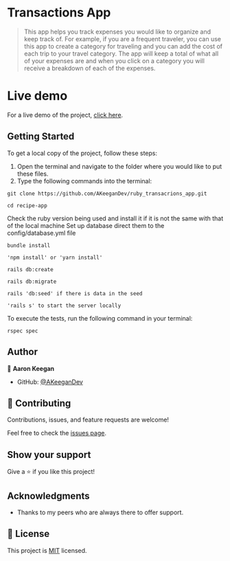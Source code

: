 # Transactions App

> This app helps you track expenses you would like to organize and keep track of. For example, if you are a frequent traveler, you can use this app to create a category for traveling and you can add the cost of each trip to your travel category. The app will keep a total of what all of your expenses are and when you click on a category you will receive a breakdown of each of the expenses.

# Live demo
For a live demo of the project, [click here]().

## Getting Started

To get a local copy of the project, follow these steps: 
1. Open the terminal and navigate to the folder where you would like to put these files.
2. Type the following commands into the terminal: 
 ```
 git clone https://github.com/AKeeganDev/ruby_transacrions_app.git
 ```
 ```
 cd recipe-app
 ```

Check the ruby version being used and install it if it is not the same with that of the local machine
Set up database direct them to the config/database.yml file
```
bundle install
```
```
'npm install' or 'yarn install'
```
```
rails db:create
```
```
rails db:migrate
```
```
rails 'db:seed' if there is data in the seed
```
```
'rails s' to start the server locally
```

To execute the tests, run the following command in your terminal:
```
rspec spec
```

## Author

👤 **Aaron Keegan**

- GitHub: [@AKeeganDev](https://github.com/AKeeganDev)

## 🤝 Contributing

Contributions, issues, and feature requests are welcome!

Feel free to check the [issues page](https://github.com/jsug9/recipe-app/issues).

## Show your support

Give a ⭐️ if you like this project!

## Acknowledgments

- Thanks to my peers who are always there to offer support.

## 📝 License

This project is [MIT](./LICENSE) licensed.
